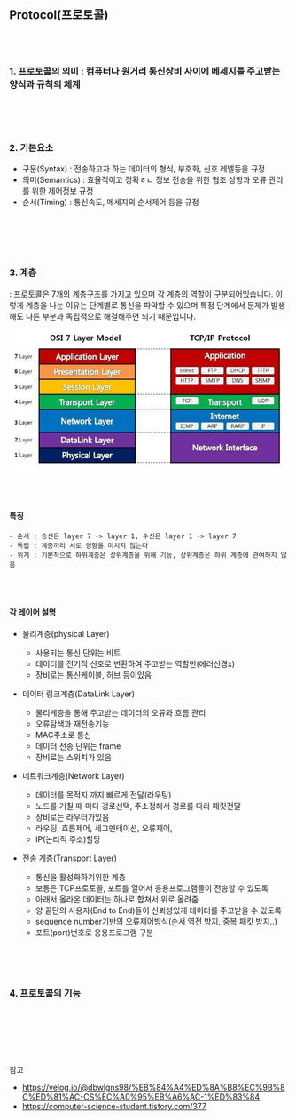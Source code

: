 ## Protocol(프로토콜)

</br></br>

### 1. 프로토콜의 의미 : 컴퓨터나 원거리 통신장비 사이에 **메세지를 주고받는 양식과 규칙**의 체계

</br>
</br>
</br>

### 2. 기본요소 

-   구문(Syntax) : 전송하고자 하는 데이터의 형식, 부호화, 신호 레벨등을 규정
-   의미(Semantics) : 효율적이고 정확ㅎㄴ 정보 전송을 위한 협조 상항과 오류 관리를 위한 제어정보 규정
-   순서(Timing) : 통신속도, 메세지의 순서제어 등을 규정 

</br></br></br></br>

### 3. 계층
: 프로토콜은 7개의 계층구조를 가지고 있으며 각 계층의 역할이 구분되어있습니다. 이렇게 계층을 나눈 이유는 단계별로 통신을 파악할 수 있으며 특정 단계에서 문제가 발생해도 다른 부분과 독립적으로 해결해주면 되기 때문입니다. 

![](/network/img/7layers.png)

</br></br>

#### 특징
    - 순서 : 송신은 layer 7 -> layer 1, 수신은 layer 1 -> layer 7
    - 독립 : 계층끼리 서로 영향을 미치지 않는다
    - 위계 : 기본적으로 하위계층은 상위계층을 위해 기능, 상위계층은 하위 계층에 관여하지 않음 

</br></br>

#### 각 레이어 설명
  - 물리계층(physical Layer)
    -   사용되는 통신 단위는 비트
    -   데이터를 전기적 신호로 변환하여 주고받는 역할만(에러신경x)
    -   장비로는 통신케이블, 허브 등이있음
  
  - 데이터 링크계층(DataLink Layer) 
    - 물리계층을 통해 주고받는 데이터의 오류와 흐름 관리
    - 오류탐색과 재전송기능
    - MAC주소로 통신 
    - 데이터 전송 단위는 frame
    - 장비로는 스위치가 있음
  
  - 네트워크계층(Network Layer)
    - 데이터를 목적지 까지 빠르게 전달(라우팅)
    - 노드를 거칠 때 마다 경로선택, 주소정해서 경로를 따라 패킷전달
    - 장비로는 라우터가있음
    - 라우팅, 흐름제어, 세그멘테이션, 오류제어, 
    - IP(논리적 주소)할당

  - 전송 계층(Transport Layer)
    - 통신을 활성화하기위한 계층 
    - 보통은 TCP프로토콜, 포트를 열어서 응용프로그램들이 전송할 수 있도록 
    - 아래서 올라온 데이터는 하나로 합쳐서 위로 올려줌
    - 양 끝단의 사용자(End to End)들이 신뢰성있게 데이터를 주고받을 수 있도록
    - sequence number기반의 오류제어방식(순서 역전 방지, 중복 패킷 방지..)
    - 포트(port)번호로 응용프로그램 구분 



</br></br></br>

### 4. 프로토콜의 기능 




</br></br></br></br></br>

참고
- https://velog.io/@dbwlgns98/%EB%84%A4%ED%8A%B8%EC%9B%8C%ED%81%AC-CS%EC%A0%95%EB%A6%AC-1%ED%83%84
- https://computer-science-student.tistory.com/377

